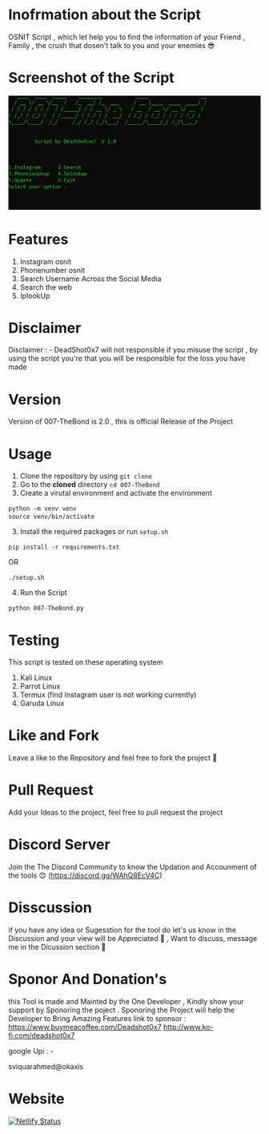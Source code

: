 

# Inofrmation about the Script 

OSNIT Script , which let help you to find the information of your Friend , Family , the crush that dosen't talk to you and your enemies 😎

# Screenshot of the Script
![Screenshot](ScrnShot.JPG)

# Features 
1. Instagram osnit 
2. Phonenumber osnit
3. Search Username Across the Social Media 
4. Search the web 
5. IplookUp


# Disclaimer
Disclaimer : - DeadShot0x7 will not responsible if you misuse the script , by using  the script you're that you will be responsible for the loss you have made 
# Version 
 Version of 007-TheBond is 2.0 , this is official Release of the Project 

# Usage

1. Clone the repository by using `git clone`
2. Go to the **cloned** directory 
`cd 007-TheBond`
3. Create a virutal environment and activate the environment
```
python -m venv venv
source venv/bin/activate
```
3. Install the required packages or run `setup.sh` 
```
pip install -r requirements.txt
```
OR
```
./setup.sh
```
4. Run the Script 
```
python 007-TheBond.py
```

# Testing
This script is tested  on these operating system 

1. Kali Linux
2. Parrot Linux
3. Termux (find Instagram user is not working currently)
4. Garuda Linux 

# Like and Fork
Leave a like to the Repository and feel free to fork the project  🙂

# Pull Request 
Add your Ideas to the project, feel free to pull request the project 

# Discord Server 
Join the The Discord Community  to know the Updation and Accounment of the tools 😊
(https://discord.gg/WAhQ8EcV4C) 

# Disscussion 
if you have any idea or Sugesstion for the tool do let's us know in the Discussion and your view will be Appreciated 🙌 ,  Want to discuss,  message me in the  Dicussion section 🧐

# Sponor  And Donation's
this Tool is made and Mainted by the One Developer , Kindly show your support by Sponoring the poject  . Sponoring the Project will help the Developer to Bring Amazing Features
link to sponsor : 
https://www.buymeacoffee.com/Deadshot0x7
http://www.ko-fi.com/deadshot0x7

google Upi : -  

sviquarahmed@okaxis
# Website 
[![Netlify Status](https://api.netlify.com/api/v1/badges/e6bac2cc-8b3e-46c6-9c48-4c256548889e/deploy-status)](https://app.netlify.com/sites/007-thebond/deploys)
